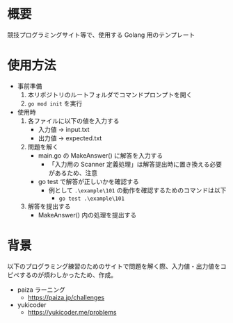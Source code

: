 # 概要

競技プログラミングサイト等で、使用する Golang 用のテンプレート

# 使用方法

* 事前準備
    1. 本リポジトリのルートフォルダでコマンドプロンプトを開く
    2. `go mod init` を実行
* 使用時
    1. 各ファイルに以下の値を入力する
        * 入力値 → input.txt
        * 出力値 → expected.txt
    2. 問題を解く
        * main.go の MakeAnswer() に解答を入力する
            * 「入力用の Scanner 定義処理」は解答提出時に置き換える必要があるため、注意
        * go test で解答が正しいかを確認する
            * 例として `.\example\101` の動作を確認するためのコマンドは以下
                * `go test .\example\101`
    3. 解答を提出する
        * MakeAnswer() 内の処理を提出する

# 背景

以下のプログラミング練習のためのサイトで問題を解く際、入力値・出力値をコピペするのが煩わしかったため、作成。

* paiza ラーニング
    * https://paiza.jp/challenges
* yukicoder
    * https://yukicoder.me/problems
